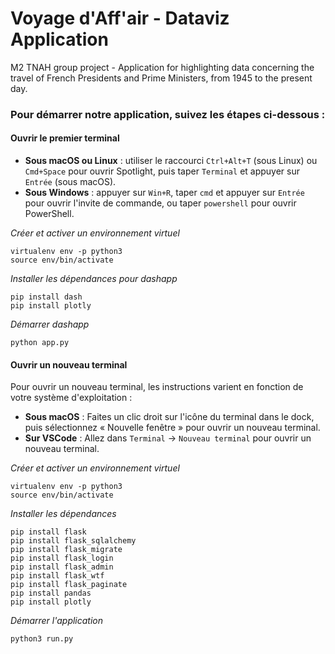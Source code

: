 # Voyage d'Aff'air - Dataviz Application


M2 TNAH group project - Application for highlighting data concerning the travel of French Presidents and Prime Ministers, from 1945 to the present day.

### Pour démarrer notre application, suivez les étapes ci-dessous :

#### __Ouvrir le premier terminal__
- **Sous macOS ou Linux** : utiliser le raccourci `Ctrl+Alt+T` (sous Linux) ou `Cmd+Space` pour ouvrir Spotlight, puis taper `Terminal` et appuyer sur `Entrée` (sous macOS).
- **Sous Windows** :  appuyer sur `Win+R`, taper `cmd` et appuyer sur `Entrée` pour ouvrir l'invite de commande, ou taper `powershell` pour ouvrir PowerShell.

*Créer et activer un environnement virtuel*
```
virtualenv env -p python3
source env/bin/activate
```

*Installer les dépendances pour dashapp*
```
pip install dash
pip install plotly
```

*Démarrer dashapp*
```
python app.py
```

#### __Ouvrir un nouveau terminal__
Pour ouvrir un nouveau terminal, les instructions varient en fonction de votre système d'exploitation :

- **Sous macOS** : Faites un clic droit sur l'icône du terminal dans le dock, puis sélectionnez « Nouvelle fenêtre » pour ouvrir un nouveau terminal.
- **Sur VSCode** : Allez dans `Terminal` -> `Nouveau terminal` pour ouvrir un nouveau terminal.

*Créer et activer un environnement virtuel*
```
virtualenv env -p python3
source env/bin/activate
```

*Installer les dépendances*
```
pip install flask
pip install flask_sqlalchemy
pip install flask_migrate
pip install flask_login
pip install flask_admin
pip install flask_wtf
pip install flask_paginate
pip install pandas
pip install plotly
```

*Démarrer l'application*
```
python3 run.py
```
